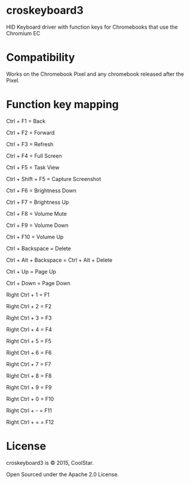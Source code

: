 # croskeyboard3
HID Keyboard driver with function keys for Chromebooks that use the Chromium EC

# Compatibility
Works on the Chromebook Pixel and any chromebook released after the Pixel.

# Function key mapping

Ctrl + F1 = Back

Ctrl + F2 = Forward

Ctrl + F3 = Refresh

Ctrl + F4 = Full Screen

Ctrl + F5 = Task View

Ctrl + Shift + F5 = Capture Screenshot

Ctrl + F6 = Brightness Down

Ctrl + F7 = Brightness Up

Ctrl + F8 = Volume Mute

Ctrl + F9 = Volume Down

Ctrl + F10 = Volume Up

Ctrl + Backspace = Delete

Ctrl + Alt + Backspace = Ctrl + Alt + Delete

Ctrl + Up = Page Up

Ctrl + Down = Page Down

Right Ctrl + 1 = F1

Right Ctrl + 2 = F2

Right Ctrl + 3 = F3

Right Ctrl + 4 = F4

Right Ctrl + 5 = F5

Right Ctrl + 6 = F6

Right Ctrl + 7 = F7

Right Ctrl + 8 = F8

Right Ctrl + 9 = F9

Right Ctrl + 0 = F10

Right Ctrl + - = F11

Right Ctrl + = = F12

# License
croskeyboard3 is © 2015, CoolStar.

Open Sourced under the Apache 2.0 License.
